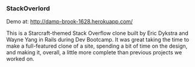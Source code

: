### StackOverlord

Demo at: http://damp-brook-1628.herokuapp.com/

This is a Starcraft-themed Stack Overflow clone built by Eric Dykstra and Wayne Yang in Rails during Dev Bootcamp. It was great taking the time to make a full-featured clone of a site, spending a bit of time on the design, and making it, overall, a little more complete than previous projects we worked on.
